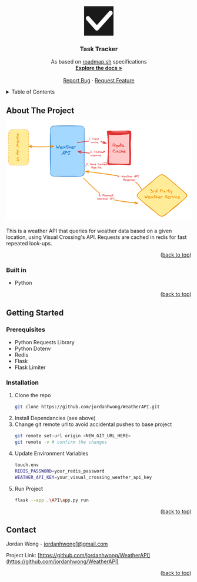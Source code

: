 <!-- Improved compatibility of back to top link: See: https://github.com/othneildrew/Best-README-Template/pull/73 -->
<a id="readme-top"></a>
<!--
*** Thanks for checking out the Best-README-Template. If you have a suggestion
*** that would make this better, please fork the repo and create a pull request
*** or simply open an issue with the tag "enhancement".
*** Don't forget to give the project a star!
*** Thanks again! Now go create something AMAZING! :D
-->



<!-- PROJECT SHIELDS -->
<!--
*** I'm using markdown "reference style" links for readability.
*** Reference links are enclosed in brackets [ ] instead of parentheses ( ).
*** See the bottom of this document for the declaration of the reference variables
*** for contributors-url, forks-url, etc. This is an optional, concise syntax you may use.
*** https://www.markdownguide.org/basic-syntax/#reference-style-links
-->
<!--
[![Contributors][contributors-shield]][contributors-url]
[![Forks][forks-shield]][forks-url]
[![Stargazers][stars-shield]][stars-url]
[![Issues][issues-shield]][issues-url]
[![project_license][license-shield]][license-url]
[![LinkedIn][linkedin-shield]][linkedin-url]
-->


<!-- PROJECT LOGO -->
<br />
<div align="center">
  <a href="https://github.com/jordanhwong/WeatherAPI">
    <img src="images/logo.png" alt="Logo" width="80" height="80">
  </a>

<h3 align="center">Task Tracker</h3>

  <p align="center">
    As based on <a href="https://roadmap.sh/projects/weather-api-wrapper-service">roadmap.sh</a> specifications
    <br />
    <a href="https://github.com/jordanhwong/WeatherAPI"><strong>Explore the docs »</strong></a>
    <br />
    <br />
    <a href="https://github.com/jordanhwong/WeatherAPI/issues/new?labels=bug&template=bug-report---.md">Report Bug</a>
    &middot;
    <a href="https://github.com/jordanhwong/WeatherAPI/issues/new?labels=enhancement&template=feature-request---.md">Request Feature</a>
  </p>
</div>



<!-- TABLE OF CONTENTS -->
<details>
  <summary>Table of Contents</summary>
  <ol>
    <li>
      <a href="#about-the-project">About The Project</a>
      <ul>
        <li><a href="#built-with">Built With</a></li>
      </ul>
    </li>
    <li>
      <a href="#getting-started">Getting Started</a>
      <ul>
        <li><a href="#prerequisites">Prerequisites</a></li>
        <li><a href="#installation">Installation</a></li>
      </ul>
    </li>
    <li><a href="#usage">Usage</a></li>
    <li><a href="#contact">Contact</a></li>
  </ol>
</details>



<!-- ABOUT THE PROJECT -->
## About The Project

[![Task Tracker Screen Shot][product-screenshot]](https://roadmap.sh/projects/weather-api-wrapper-service)

This is a weather API that queries for weather data based on a given location, using Visual Crossing's API. Requests are cached in redis for fast repeated look-ups.

<p align="right">(<a href="#readme-top">back to top</a>)</p>



### Built in

* Python

<p align="right">(<a href="#readme-top">back to top</a>)</p>



<!-- GETTING STARTED -->
## Getting Started

### Prerequisites

* Python Requests Library
* Python Dotenv
* Redis
* Flask
* Flask Limiter

### Installation

1. Clone the repo
   ```sh
   git clone https://github.com/jordanhwong/WeatherAPI.git
   ```
2. Install Dependancies (see above)
3. Change git remote url to avoid accidental pushes to base project
   ```sh
   git remote set-url origin <NEW_GIT_URL_HERE>
   git remote -v # confirm the changes
   ```
4. Update Environment Variables
    ```sh
    touch.env
    REDIS_PASSWORD=your_redis_password
    WEATHER_API_KEY=your_visual_crossing_weather_api_key
    ```
5. Run Project
    ```sh
    flask --app .\API\app.py run
    ```

<p align="right">(<a href="#readme-top">back to top</a>)</p>



<!-- USAGE EXAMPLES -->
<!-- ## Usage

To run, use .NET's CLI compiler with the action you wish to do. 
```sh
dotnet run <command> <args>
```
Below is example usage of the program:
```sh
dotnet run add "Clean the bathroom"
Task added successfully: (ID: 1)

dotnet run list              
ID: 1, Description: Clean the bathroom, Status: ToDo, Created At: 5/22/2025 9:35:17 PM, Updated At: 5/22/2025 9:35:17 PM

dotnet run mark-done 1
Task ID 1 status updated to Done.

dotnet run list done  
ID: 1, Description: Clean the bathroom, Status: Done, Created At: 5/22/2025 9:35:17 PM, Updated At: 5/22/2025 9:37:20 PM
```

<p align="right">(<a href="#readme-top">back to top</a>)</p> -->


<!-- 
ROADMAP
## Roadmap

- [ ] Feature 1
- [ ] Feature 2
- [ ] Feature 3
    - [ ] Nested Feature

See the [open issues](https://github.com/jordanhwong/WeatherAPI/issues) for a full list of proposed features (and known issues).

<p align="right">(<a href="#readme-top">back to top</a>)</p>
 -->


<!-- CONTRIBUTING
## Contributing

Contributions are what make the open source community such an amazing place to learn, inspire, and create. Any contributions you make are **greatly appreciated**.

If you have a suggestion that would make this better, please fork the repo and create a pull request. You can also simply open an issue with the tag "enhancement".
Don't forget to give the project a star! Thanks again!

1. Fork the Project
2. Create your Feature Branch (`git checkout -b feature/AmazingFeature`)
3. Commit your Changes (`git commit -m 'Add some AmazingFeature'`)
4. Push to the Branch (`git push origin feature/AmazingFeature`)
5. Open a Pull Request

<p align="right">(<a href="#readme-top">back to top</a>)</p> -->

<!-- ### Top contributors:

<a href="https://github.com/jordanhwong/WeatherAPI/graphs/contributors">
  <img src="https://contrib.rocks/image?repo=github_username/repo_name" alt="contrib.rocks image" />
</a> -->


<!-- 
LICENSE
## License

Distributed under the project_license. See `LICENSE.txt` for more information.

<p align="right">(<a href="#readme-top">back to top</a>)</p>
 -->


<!-- CONTACT -->
## Contact

Jordan Wong -  jordanhwong1@gmail.com

Project Link: [https://github.com/jordanhwong/WeatherAPI](https://github.com/jordanhwong/WeatherAPI)

<p align="right">(<a href="#readme-top">back to top</a>)</p>

<!-- 

 ACKNOWLEDGMENTS 
## Acknowledgments

* []()
* []()
* []()

<p align="right">(<a href="#readme-top">back to top</a>)</p> 
-->



<!-- MARKDOWN LINKS & IMAGES -->
<!-- https://www.markdownguide.org/basic-syntax/#reference-style-links -->
[contributors-shield]: https://img.shields.io/github/contributors/github_username/repo_name.svg?style=for-the-badge
[contributors-url]: https://github.com/jordanhwong/WeatherAPI/graphs/contributors
[forks-shield]: https://img.shields.io/github/forks/github_username/repo_name.svg?style=for-the-badge
[forks-url]: https://github.com/jordanhwong/WeatherAPI/network/members
[stars-shield]: https://img.shields.io/github/stars/github_username/repo_name.svg?style=for-the-badge
[stars-url]: https://github.com/jordanhwong/WeatherAPI/stargazers
[issues-shield]: https://img.shields.io/github/issues/github_username/repo_name.svg?style=for-the-badge
[issues-url]: https://github.com/jordanhwong/WeatherAPI/issues
[license-shield]: https://img.shields.io/github/license/github_username/repo_name.svg?style=for-the-badge
[license-url]: https://github.com/jordanhwong/WeatherAPI/blob/master/LICENSE.txt
[linkedin-shield]: https://img.shields.io/badge/-LinkedIn-black.svg?style=for-the-badge&logo=linkedin&colorB=555
[linkedin-url]: https://linkedin.com/in/jordanhwong
[product-screenshot]: images/screenshot.png
[Next.js]: https://img.shields.io/badge/next.js-000000?style=for-the-badge&logo=nextdotjs&logoColor=white
[Next-url]: https://nextjs.org/
[React.js]: https://img.shields.io/badge/React-20232A?style=for-the-badge&logo=react&logoColor=61DAFB
[React-url]: https://reactjs.org/
[Vue.js]: https://img.shields.io/badge/Vue.js-35495E?style=for-the-badge&logo=vuedotjs&logoColor=4FC08D
[Vue-url]: https://vuejs.org/
[Angular.io]: https://img.shields.io/badge/Angular-DD0031?style=for-the-badge&logo=angular&logoColor=white
[Angular-url]: https://angular.io/
[Svelte.dev]: https://img.shields.io/badge/Svelte-4A4A55?style=for-the-badge&logo=svelte&logoColor=FF3E00
[Svelte-url]: https://svelte.dev/
[Laravel.com]: https://img.shields.io/badge/Laravel-FF2D20?style=for-the-badge&logo=laravel&logoColor=white
[Laravel-url]: https://laravel.com
[Bootstrap.com]: https://img.shields.io/badge/Bootstrap-563D7C?style=for-the-badge&logo=bootstrap&logoColor=white
[Bootstrap-url]: https://getbootstrap.com
[JQuery.com]: https://img.shields.io/badge/jQuery-0769AD?style=for-the-badge&logo=jquery&logoColor=white
[JQuery-url]: https://jquery.com 
